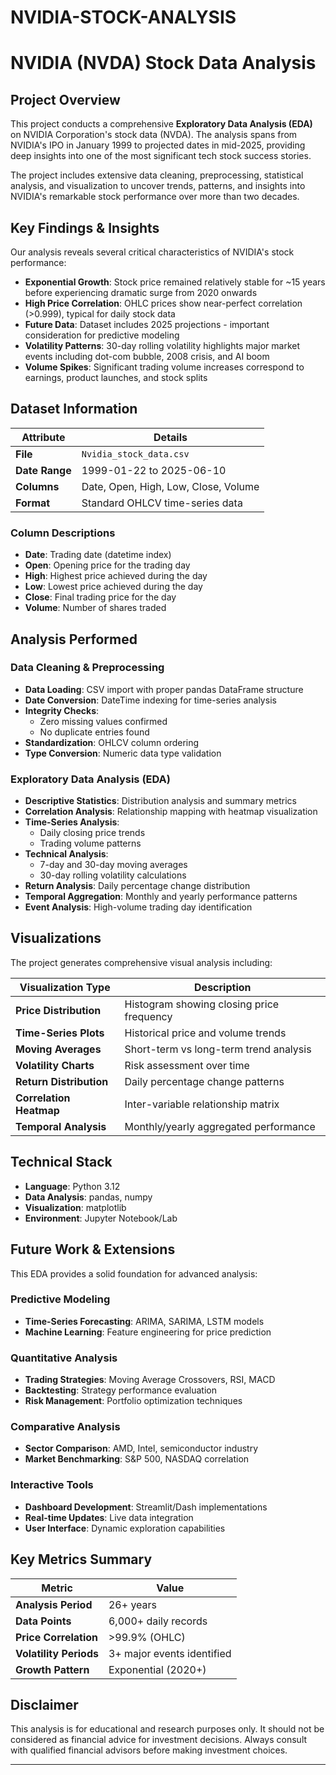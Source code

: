 # NVIDIA-STOCK-ANALYSIS
# NVIDIA (NVDA) Stock Data Analysis



## Project Overview

This project conducts a comprehensive **Exploratory Data Analysis (EDA)** on NVIDIA Corporation's stock data (NVDA). The analysis spans from NVIDIA's IPO in January 1999 to projected dates in mid-2025, providing deep insights into one of the most significant tech stock success stories.

The project includes extensive data cleaning, preprocessing, statistical analysis, and visualization to uncover trends, patterns, and insights into NVIDIA's remarkable stock performance over more than two decades.

## Key Findings & Insights

Our analysis reveals several critical characteristics of NVIDIA's stock performance:

- **Exponential Growth**: Stock price remained relatively stable for ~15 years before experiencing dramatic surge from 2020 onwards
- **High Price Correlation**: OHLC prices show near-perfect correlation (>0.999), typical for daily stock data
- **Future Data**: Dataset includes 2025 projections - important consideration for predictive modeling
- **Volatility Patterns**: 30-day rolling volatility highlights major market events including dot-com bubble, 2008 crisis, and AI boom
- **Volume Spikes**: Significant trading volume increases correspond to earnings, product launches, and stock splits

## Dataset Information

| Attribute | Details |
|-----------|---------|
| **File** | `Nvidia_stock_data.csv` |
| **Date Range** | 1999-01-22 to 2025-06-10 |
| **Columns** | Date, Open, High, Low, Close, Volume |
| **Format** | Standard OHLCV time-series data |

### Column Descriptions
- **Date**: Trading date (datetime index)
- **Open**: Opening price for the trading day
- **High**: Highest price achieved during the day
- **Low**: Lowest price achieved during the day
- **Close**: Final trading price for the day
- **Volume**: Number of shares traded

## Analysis Performed

### Data Cleaning & Preprocessing
- **Data Loading**: CSV import with proper pandas DataFrame structure
- **Date Conversion**: DateTime indexing for time-series analysis
- **Integrity Checks**: 
  - Zero missing values confirmed
  - No duplicate entries found
- **Standardization**: OHLCV column ordering
- **Type Conversion**: Numeric data type validation

### Exploratory Data Analysis (EDA)
- **Descriptive Statistics**: Distribution analysis and summary metrics
- **Correlation Analysis**: Relationship mapping with heatmap visualization
- **Time-Series Analysis**:
  - Daily closing price trends
  - Trading volume patterns
- **Technical Analysis**:
  - 7-day and 30-day moving averages
  - 30-day rolling volatility calculations
- **Return Analysis**: Daily percentage change distribution
- **Temporal Aggregation**: Monthly and yearly performance patterns
- **Event Analysis**: High-volume trading day identification

## Visualizations

The project generates comprehensive visual analysis including:

| Visualization Type | Description |
|-------------------|-------------|
| **Price Distribution** | Histogram showing closing price frequency |
| **Time-Series Plots** | Historical price and volume trends |
| **Moving Averages** | Short-term vs long-term trend analysis |
| **Volatility Charts** | Risk assessment over time |
| **Return Distribution** | Daily percentage change patterns |
| **Correlation Heatmap** | Inter-variable relationship matrix |
| **Temporal Analysis** | Monthly/yearly aggregated performance |


## Technical Stack

- **Language**: Python 3.12
- **Data Analysis**: pandas, numpy
- **Visualization**: matplotlib
- **Environment**: Jupyter Notebook/Lab

## Future Work & Extensions

This EDA provides a solid foundation for advanced analysis:

### Predictive Modeling
- **Time-Series Forecasting**: ARIMA, SARIMA, LSTM models
- **Machine Learning**: Feature engineering for price prediction

### Quantitative Analysis
- **Trading Strategies**: Moving Average Crossovers, RSI, MACD
- **Backtesting**: Strategy performance evaluation
- **Risk Management**: Portfolio optimization techniques

### Comparative Analysis
- **Sector Comparison**: AMD, Intel, semiconductor industry
- **Market Benchmarking**: S&P 500, NASDAQ correlation

### Interactive Tools
- **Dashboard Development**: Streamlit/Dash implementations
- **Real-time Updates**: Live data integration
- **User Interface**: Dynamic exploration capabilities

## Key Metrics Summary

| Metric | Value |
|--------|-------|
| **Analysis Period** | 26+ years |
| **Data Points** | 6,000+ daily records |
| **Price Correlation** | >99.9% (OHLC) |
| **Volatility Periods** | 3+ major events identified |
| **Growth Pattern** | Exponential (2020+) |



## Disclaimer

This analysis is for educational and research purposes only. It should not be considered as financial advice for investment decisions. Always consult with qualified financial advisors before making investment choices.

---


